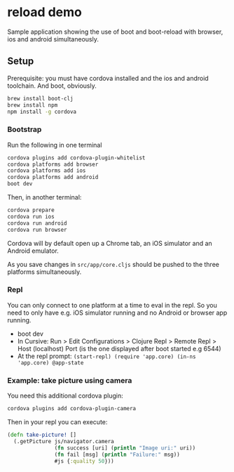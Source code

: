 # reload demo

Sample application showing the use of boot and boot-reload with browser, ios and android simultaneously.

## Setup

Prerequisite: you must have cordova installed and the ios and android toolchain. And boot, obviously.

```bash
brew install boot-clj
brew install npm
npm install -g cordova
```


### Bootstrap

Run the following in one terminal

```bash
cordova plugins add cordova-plugin-whitelist
cordova platforms add browser
cordova platforms add ios
cordova platforms add android
boot dev
```

Then, in another terminal:

```bash
cordova prepare
cordova run ios
cordova run android
cordova run browser
```

Cordova will by default open up a Chrome tab, an iOS simulator and an Android emulator.

As you save changes in `src/app/core.cljs` should be pushed to the three platforms simultaneously.


### Repl

You can only connect to one platform at a time to eval in the repl.
So you need to only have e.g. iOS simulator running and no Android or browser app running.

- boot dev
- In Cursive: Run > Edit Configurations > Clojure Repl > Remote Repl > Host (localhost) Port (is the one displayed after boot started e.g 6544)
- At the repl prompt: `(start-repl) (require 'app.core) (in-ns 'app.core) @app-state`

### Example: take picture using camera

You need this additional cordova plugin:

```bash
cordova plugins add cordova-plugin-camera
```
Then in your repl you can execute:

```cljs
(defn take-picture! []
  (.getPicture js/navigator.camera
               (fn success [uri] (println "Image uri:" uri))
               (fn fail [msg] (println "Failure:" msg))
               #js {:quality 50}))
```
